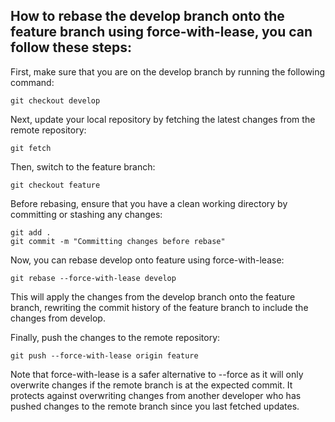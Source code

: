 ## How to rebase the develop branch onto the feature branch using force-with-lease, you can follow these steps:

First, make sure that you are on the develop branch by running the following command:

```console Copy code
git checkout develop
```
Next, update your local repository by fetching the latest changes from the remote repository:

``` Copy code
git fetch
```
Then, switch to the feature branch:
```Copy code
git checkout feature
```
Before rebasing, ensure that you have a clean working directory by committing or stashing any changes:

``` Copy code
git add .
git commit -m "Committing changes before rebase"
```
Now, you can rebase develop onto feature using force-with-lease:

``` Copy code
git rebase --force-with-lease develop
```
This will apply the changes from the develop branch onto the feature branch, rewriting the commit history of the feature branch to include the changes from develop.

Finally, push the changes to the remote repository:

```Copy code
git push --force-with-lease origin feature
```
Note that force-with-lease is a safer alternative to --force as it will only overwrite changes if the remote branch is at the expected commit. It protects against overwriting changes from another developer who has pushed changes to the remote branch since you last fetched updates.